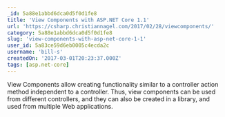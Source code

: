 ```yaml
---
_id: 5a88e1abbd6dca0d5f0d1fe8
title: 'View Components with ASP.NET Core 1.1'
url: 'https://csharp.christiannagel.com/2017/02/28/viewcomponents/'
category: 5a88e1abbd6dca0d5f0d1fe8
slug: 'view-components-with-asp-net-core-1-1'
user_id: 5a83ce59d6eb0005c4ecda2c
username: 'bill-s'
createdOn: '2017-03-01T20:23:37.000Z'
tags: [asp.net-core]
---
```


View Components allow creating functionality similar to a controller action method independent to a controller. Thus, view components can be used from different controllers, and they can also be created in a library, and used from multiple Web applications. 
